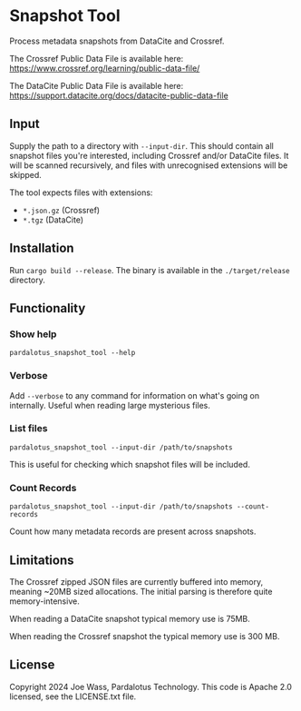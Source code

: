 # Snapshot Tool

Process metadata snapshots from DataCite and Crossref.

The Crossref Public Data File is available here: <https://www.crossref.org/learning/public-data-file/>

The DataCite Public Data File is available here: <https://support.datacite.org/docs/datacite-public-data-file>

## Input

Supply the path to a directory with `--input-dir`. This should contain all
snapshot files you're interested, including Crossref and/or DataCite files. It
will be scanned recursively, and files with unrecognised extensions will be
skipped.

The tool expects files with extensions:

 - `*.json.gz` (Crossref)
 - `*.tgz` (DataCite)

## Installation

Run `cargo build --release`. The binary is available in the `./target/release` directory.

## Functionality

### Show help
```
pardalotus_snapshot_tool --help
```

### Verbose

Add `--verbose` to any command for information on what's going on internally. Useful when reading large mysterious files.

### List files
```
pardalotus_snapshot_tool --input-dir /path/to/snapshots
```
This is useful for checking which snapshot files will be included.

### Count Records
```
pardalotus_snapshot_tool --input-dir /path/to/snapshots --count-records
```

Count how many metadata records are present across snapshots.

## Limitations

The Crossref zipped JSON files are currently buffered into memory, meaning ~20MB sized allocations. The initial parsing is therefore quite memory-intensive.

When reading a DataCite snapshot typical memory use is 75MB.

When reading the Crossref snapshot the typical memory use is 300 MB.

## License

Copyright 2024 Joe Wass, Pardalotus Technology. This code is Apache 2.0 licensed, see the LICENSE.txt file.
